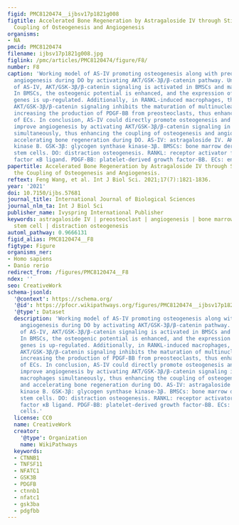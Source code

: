 ```yaml
---
figid: PMC8120474__ijbsv17p1821g008
figtitle: Accelerated Bone Regeneration by Astragaloside IV through Stimulating the
  Coupling of Osteogenesis and Angiogenesis
organisms:
- NA
pmcid: PMC8120474
filename: ijbsv17p1821g008.jpg
figlink: /pmc/articles/PMC8120474/figure/F8/
number: F8
caption: 'Working model of AS-IV promoting osteogenesis along with preosteoclast-induced
  angiogenesis during DO by activating AKT/GSK-3β/β-catenin pathway. Under the administration
  of AS-IV, AKT/GSK-3β/β-catenin signaling is activated in BMSCs and macrophages.
  In BMSCs, the osteogenic potential is enhanced, and the expression of angiogenic
  genes is up-regulated. Additionally, in RANKL-induced macrophages, the activated
  AKT/GSK-3β/β-catenin signaling inhibits the maturation of multinucleated osteoclasts,
  increasing the production of PDGF-BB from preosteoclasts, thus enhancing the angiogenesis
  of ECs. In conclusion, AS-IV could directly promote osteogenesis and indirectly
  improve angiogenesis by activating AKT/GSK-3β/β-catenin signaling in BMSCs and macrophages
  simultaneously, thus enhancing the coupling of osteogenesis and angiogenesis and
  accelerating bone regeneration during DO. AS-IV: astragaloside IV. AKT: protein
  kinase B. GSK-3β: glycogen synthase kinase-3β. BMSCs: bone marrow derived mesenchymal
  stem cells. DO: distraction osteogenesis. RANKL: receptor activator for nuclear
  factor κB ligand. PDGF-BB: platelet-derived growth factor-BB. ECs: endothelial cells.'
papertitle: Accelerated Bone Regeneration by Astragaloside IV through Stimulating
  the Coupling of Osteogenesis and Angiogenesis.
reftext: Feng Wang, et al. Int J Biol Sci. 2021;17(7):1821-1836.
year: '2021'
doi: 10.7150/ijbs.57681
journal_title: International Journal of Biological Sciences
journal_nlm_ta: Int J Biol Sci
publisher_name: Ivyspring International Publisher
keywords: astragaloside IV | preosteoclast | angiogenesis | bone marrow mesenchymal
  stem cell | distraction osteogenesis
automl_pathway: 0.9666131
figid_alias: PMC8120474__F8
figtype: Figure
organisms_ner:
- Homo sapiens
- Danio rerio
redirect_from: /figures/PMC8120474__F8
ndex: ''
seo: CreativeWork
schema-jsonld:
  '@context': https://schema.org/
  '@id': https://pfocr.wikipathways.org/figures/PMC8120474__ijbsv17p1821g008.html
  '@type': Dataset
  description: 'Working model of AS-IV promoting osteogenesis along with preosteoclast-induced
    angiogenesis during DO by activating AKT/GSK-3β/β-catenin pathway. Under the administration
    of AS-IV, AKT/GSK-3β/β-catenin signaling is activated in BMSCs and macrophages.
    In BMSCs, the osteogenic potential is enhanced, and the expression of angiogenic
    genes is up-regulated. Additionally, in RANKL-induced macrophages, the activated
    AKT/GSK-3β/β-catenin signaling inhibits the maturation of multinucleated osteoclasts,
    increasing the production of PDGF-BB from preosteoclasts, thus enhancing the angiogenesis
    of ECs. In conclusion, AS-IV could directly promote osteogenesis and indirectly
    improve angiogenesis by activating AKT/GSK-3β/β-catenin signaling in BMSCs and
    macrophages simultaneously, thus enhancing the coupling of osteogenesis and angiogenesis
    and accelerating bone regeneration during DO. AS-IV: astragaloside IV. AKT: protein
    kinase B. GSK-3β: glycogen synthase kinase-3β. BMSCs: bone marrow derived mesenchymal
    stem cells. DO: distraction osteogenesis. RANKL: receptor activator for nuclear
    factor κB ligand. PDGF-BB: platelet-derived growth factor-BB. ECs: endothelial
    cells.'
  license: CC0
  name: CreativeWork
  creator:
    '@type': Organization
    name: WikiPathways
  keywords:
  - CTNNB1
  - TNFSF11
  - NFATC1
  - GSK3B
  - PDGFB
  - ctnnb1
  - nfatc1
  - gsk3ba
  - pdgfbb
---
```

